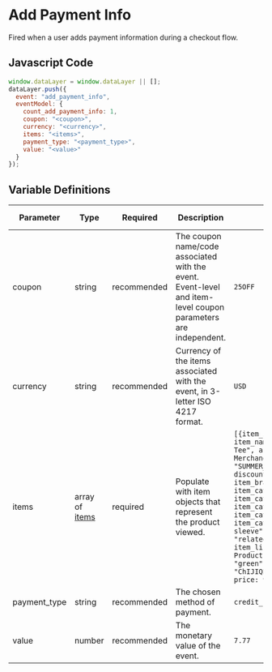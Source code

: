 # Add Payment Info

Fired when a user adds payment information during a checkout flow.

## Javascript Code

```js
window.dataLayer = window.dataLayer || [];
dataLayer.push({
  event: "add_payment_info",
  eventModel: {
    count_add_payment_info: 1,
    coupon: "<coupon>", 
    currency: "<currency>", 
    items: "<items>", 
    payment_type: "<payment_type>", 
    value: "<value>" 
  }
});
```

## Variable Definitions

|Parameter|Type|Required|Description|Example|Pattern|Min Length|Max Length|
| --- | --- | --- | --- | --- | --- | --- | --- |
|coupon|string|recommended|The coupon name/code associated with the event. Event-level and item-level coupon parameters are independent.|`25OFF`|`^[A-Za-z0-9_]+$`|
|currency|string|recommended|Currency of the items associated with the event, in 3-letter ISO 4217 format.|`USD`|`^[A-Z]{3}$`|3|3|
|items|array of [items](/schemas/item.md)|required|Populate with item objects that represent the product viewed.|`[{item_id: "SKU_12345", item_name: "Stan and Friends Tee", affiliation: "Google Merchandise Store", coupon: "SUMMER_FUN", currency: "USD", discount: 2.22, index: 0, item_brand: "Google", item_category: "Apparel", item_category2: "Adult", item_category3: "Shirts", item_category4: "Crew", item_category5: "Short sleeve", item_list_id: "related_products", item_list_name: "Related Products", item_variant: "green", location_id: "ChIJIQBpAG2ahYAR_6128GcTUEo", price: 9.99, quantity: 1}]`|
|payment_type|string|recommended|The chosen method of payment.|`credit_card`|`^[a-z_]+$`|
|value|number|recommended|The monetary value of the event.|`7.77`|`^\d\.\d\d$`|||0.00|